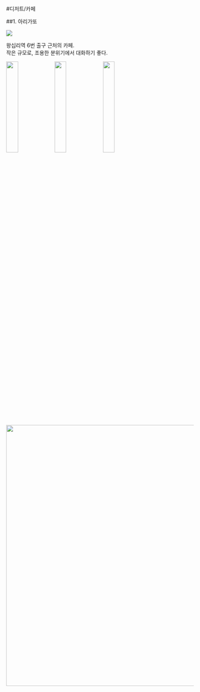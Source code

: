 #디저트/카페

##1. 아리가또

<img src="https://s3-ap-northeast-2.amazonaws.com/locawiki/geek/92_thumb_arigatto.jpg"/>

왕십리역 6번 출구 근처의 카페.<br>
작은 규모로, 조용한 분위기에서 대화하기 좋다.

<img src="https://s3-ap-northeast-2.amazonaws.com/locawiki/geek/92_img0_arigatto.jpg" width="25%"/>
<img src="https://s3-ap-northeast-2.amazonaws.com/locawiki/geek/92_img1_arigatto.jpg" width="25%"/>
<img src="https://s3-ap-northeast-2.amazonaws.com/locawiki/geek/92_img2_arigatto.jpg" width="25%"/>
<img src="https://s3-ap-northeast-2.amazonaws.com/locawiki/geek/92_img3_arigatto.jpg" width="700px"/>
